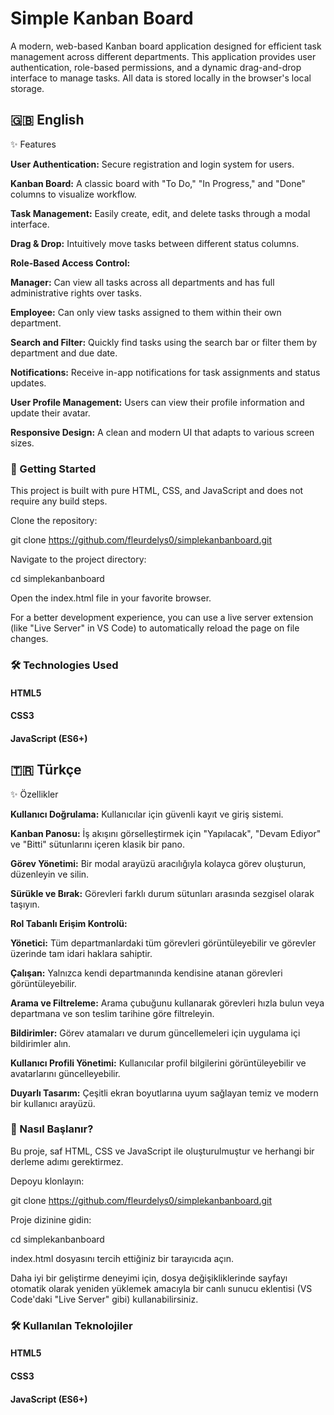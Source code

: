 # Simple Kanban Board
A modern, web-based Kanban board application designed for efficient task management across different departments. This application provides user authentication, role-based permissions, and a dynamic drag-and-drop interface to manage tasks. All data is stored locally in the browser's local storage.

## 🇬🇧 English
✨ Features

**User Authentication:** Secure registration and login system for users.

**Kanban Board:** A classic board with "To Do," "In Progress," and "Done" columns to visualize workflow.

**Task Management:** Easily create, edit, and delete tasks through a modal interface.

**Drag & Drop:** Intuitively move tasks between different status columns.

**Role-Based Access Control:**

**Manager:** Can view all tasks across all departments and has full administrative rights over tasks.

**Employee:** Can only view tasks assigned to them within their own department.

**Search and Filter:** Quickly find tasks using the search bar or filter them by department and due date.

**Notifications:** Receive in-app notifications for task assignments and status updates.

**User Profile Management:** Users can view their profile information and update their avatar.

**Responsive Design:** A clean and modern UI that adapts to various screen sizes.

### 🚀 Getting Started
This project is built with pure HTML, CSS, and JavaScript and does not require any build steps.

Clone the repository:

git clone https://github.com/fleurdelys0/simplekanbanboard.git

Navigate to the project directory:

cd simplekanbanboard

Open the index.html file in your favorite browser.

For a better development experience, you can use a live server extension (like "Live Server" in VS Code) to automatically reload the page on file changes.

### 🛠️ Technologies Used
#### HTML5

#### CSS3

#### JavaScript (ES6+)

## 🇹🇷 Türkçe
✨ Özellikler

**Kullanıcı Doğrulama:** Kullanıcılar için güvenli kayıt ve giriş sistemi.

**Kanban Panosu:** İş akışını görselleştirmek için "Yapılacak", "Devam Ediyor" ve "Bitti" sütunlarını içeren klasik bir pano.

**Görev Yönetimi:** Bir modal arayüzü aracılığıyla kolayca görev oluşturun, düzenleyin ve silin.

**Sürükle ve Bırak:** Görevleri farklı durum sütunları arasında sezgisel olarak taşıyın.

**Rol Tabanlı Erişim Kontrolü:**

**Yönetici:** Tüm departmanlardaki tüm görevleri görüntüleyebilir ve görevler üzerinde tam idari haklara sahiptir.

**Çalışan:** Yalnızca kendi departmanında kendisine atanan görevleri görüntüleyebilir.

**Arama ve Filtreleme:** Arama çubuğunu kullanarak görevleri hızla bulun veya departmana ve son teslim tarihine göre filtreleyin.

**Bildirimler:** Görev atamaları ve durum güncellemeleri için uygulama içi bildirimler alın.

**Kullanıcı Profili Yönetimi:** Kullanıcılar profil bilgilerini görüntüleyebilir ve avatarlarını güncelleyebilir.

**Duyarlı Tasarım:** Çeşitli ekran boyutlarına uyum sağlayan temiz ve modern bir kullanıcı arayüzü.

### 🚀 Nasıl Başlanır?
Bu proje, saf HTML, CSS ve JavaScript ile oluşturulmuştur ve herhangi bir derleme adımı gerektirmez.

Depoyu klonlayın:

git clone https://github.com/fleurdelys0/simplekanbanboard.git

Proje dizinine gidin:

cd simplekanbanboard

index.html dosyasını tercih ettiğiniz bir tarayıcıda açın.

Daha iyi bir geliştirme deneyimi için, dosya değişikliklerinde sayfayı otomatik olarak yeniden yüklemek amacıyla bir canlı sunucu eklentisi (VS Code'daki "Live Server" gibi) kullanabilirsiniz.

### 🛠️ Kullanılan Teknolojiler
#### HTML5

#### CSS3

#### JavaScript (ES6+)
